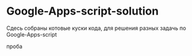 # Google-Apps-script-solution
Сдесь собраны котовые куски кода, для решения разных задачь по Google-Apps-script

проба
